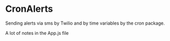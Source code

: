 # CronAlerts
Sending alerts via sms by Twilio and by time variables by the cron package.

A lot of notes in the App.js file
